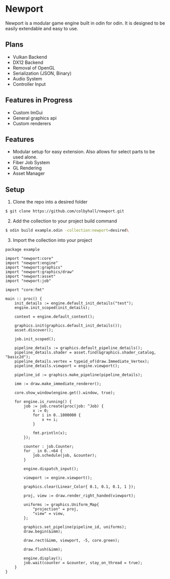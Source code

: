 # Newport 
Newport is a modular game engine built in odin for odin. It is designed to be easily extendable and easy to use.

## Plans
* Vulkan Backend
* DX12 Backend
* Removal of OpenGL
* Serialization (JSON, Binary)
* Audio System
* Controller Input

## Features in Progress
* Custom ImGui
* General graphics api
* Custom renderers

## Features
* Modular setup for easy extension. Also allows for select parts to be used alone.
* Fiber Job System
* GL Rendering
* Asset Manager

## Setup
1. Clone the repo into a desired folder
```sh
$ git clone https://github.com/colbyhall/newport.git
```
2. Add the collection to your project build command
```sh
$ odin build example.odin -collection:newport=desired\
```
3. Import the collection into your project
```odin
package example

import "newport:core"
import "newport:engine"
import "newport:graphics"
import "newport:graphics/draw"
import "newport:asset"
import "newport:job"

import "core:fmt"

main :: proc() {
    init_details := engine.default_init_details("test");
    engine.init_scoped(init_details);

    context = engine.default_context();

    graphics.init(graphics.default_init_details());
    asset.discover();

    job.init_scoped();

    pipeline_details := graphics.default_pipeline_details();
    pipeline_details.shader = asset.find(&graphics.shader_catalog, "basic2d");
    pipeline_details.vertex = typeid_of(draw.Immediate_Vertex);
    pipeline_details.viewport = engine.viewport();

    pipeline_id := graphics.make_pipeline(pipeline_details);

    imm := draw.make_immediate_renderer();

    core.show_window(engine.get().window, true);

    for engine.is_running() {
        job := job.create(proc(job: ^Job) {
            x := 0;
            for i in 0..1000000 {
                x += i;
            }

            fmt.println(x);
        });

        counter : job.Counter;
        for _ in 0..<64 {
            job.schedule(job, &counter);
        }

        engine.dispatch_input();

        viewport := engine.viewport();

        graphics.clear(Linear_Color{ 0.1, 0.1, 0.1, 1 });

        proj, view := draw.render_right_handed(viewport);

        uniforms := graphics.Uniform_Map{
            "projection" = proj,
            "view" = view,
        };

        graphics.set_pipeline(pipeline_id, uniforms);
        draw.begin(&imm);

        draw.rect(&imm, viewport, -5, core.green);

        draw.flush(&imm);

        engine.display();
        job.wait(counter = &counter, stay_on_thread = true);
    }
}
```